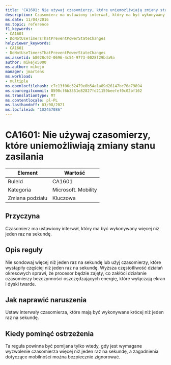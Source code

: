 ```yaml
---
title: 'CA1601: Nie używaj czasomierzy, które uniemożliwiają zmiany stanu zasilania'
description: Czasomierz ma ustawiony interwał, który ma być wykonywany więcej niż jeden raz na sekundę.
ms.date: 11/04/2016
ms.topic: reference
f1_keywords:
- CA1601
- DoNotUseTimersThatPreventPowerStateChanges
helpviewer_keywords:
- CA1601
- DoNotUseTimersThatPreventPowerStateChanges
ms.assetid: b8028c92-0696-4c54-9773-0028f29bda9a
author: mikejo5000
ms.author: mikejo
manager: jmartens
ms.workload:
- multiple
ms.openlocfilehash: c7c13f06c32479e0b54a1a89d26147bc76a79894
ms.sourcegitcommit: 8590cf6b3351e82827fd21159beefef0c02bf162
ms.translationtype: MT
ms.contentlocale: pl-PL
ms.lasthandoff: 03/08/2021
ms.locfileid: "102467086"
---
```

# <a name="ca1601-do-not-use-timers-that-prevent-power-state-changes"></a>CA1601: Nie używaj czasomierzy, które uniemożliwiają zmiany stanu zasilania

|Element|Wartość|
|-|-|
|RuleId|CA1601|
|Kategoria|Microsoft. Mobility|
|Zmiana podziału|Kluczowa|

## <a name="cause"></a>Przyczyna
Czasomierz ma ustawiony interwał, który ma być wykonywany więcej niż jeden raz na sekundę.

## <a name="rule-description"></a>Opis reguły
Nie sondowaj więcej niż jeden raz na sekundę lub użyj czasomierzy, które wystąpiły częściej niż jeden raz na sekundę. Wyższa częstotliwość działań okresowych sprawi, że procesor będzie zajęty, co zakłóci działanie czasomierzy bezczynności oszczędzających energię, które wyłączają ekran i dyski twarde.

## <a name="how-to-fix-violations"></a>Jak naprawić naruszenia
Ustaw interwały czasomierza, które mają być wykonywane krócej niż jeden raz na sekundę.

## <a name="when-to-suppress-warnings"></a>Kiedy pominąć ostrzeżenia
Ta reguła powinna być pomijana tylko wtedy, gdy jest wymagane wyzwolenie czasomierza więcej niż jeden raz na sekundę, a zagadnienia dotyczące mobilności można bezpiecznie zignorować.
